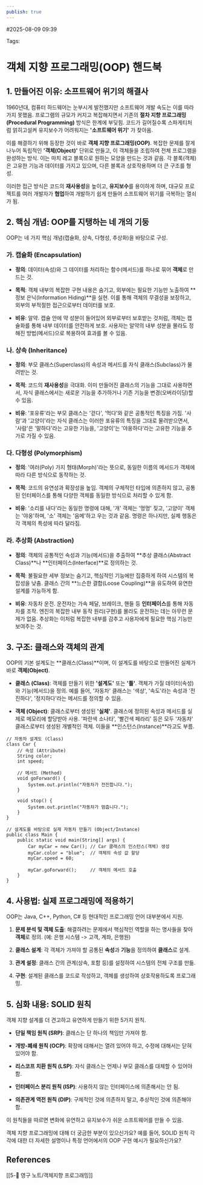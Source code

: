 ```yaml
---
publish: true
---
```

#2025-08-09 09:39

Tags:

# 객체 지향 프로그래밍(OOP) 핸드북

## 1. 만들어진 이유: 소프트웨어 위기의 해결사

1960년대, 컴퓨터 하드웨어는 눈부시게 발전했지만 소프트웨어 개발 속도는 이를 따라가지 못했음. 프로그램의 규모가 커지고 복잡해지면서 기존의 **절차 지향 프로그래밍(Procedural Programming)** 방식은 한계에 부딪힘. 코드가 길어질수록 스파게티처럼 얽히고설켜 유지보수가 어려워지는 **'소프트웨어 위기'** 가 찾아옴.

이를 해결하기 위해 등장한 것이 바로 **객체 지향 프로그래밍(OOP)**. 복잡한 문제를 잘게 나누어 독립적인 **'객체(Object)'** 단위로 만들고, 이 객체들을 조립하여 전체 프로그램을 완성하는 방식. 이는 마치 레고 블록으로 원하는 모양을 만드는 것과 같음. 각 블록(객체)은 고유한 기능과 데이터를 가지고 있으며, 다른 블록과 상호작용하며 더 큰 구조를 형성.

이러한 접근 방식은 코드의 **재사용성**을 높이고, **유지보수**를 용이하게 하며, 대규모 프로젝트를 여러 개발자가 **협업**하여 개발하기 쉽게 만들어 소프트웨어 위기를 극복하는 열쇠가 됨.

## 2. 핵심 개념: OOP를 지탱하는 네 개의 기둥

OOP는 네 가지 핵심 개념(캡슐화, 상속, 다형성, 추상화)을 바탕으로 구성.

### 가. 캡슐화 (Encapsulation)

- **정의**: 데이터(속성)와 그 데이터를 처리하는 함수(메서드)를 하나로 묶어 **객체**로 만드는 것.
    
- **목적**: 객체 내부의 복잡한 구현 내용은 숨기고, 외부에는 필요한 기능만 노출하여 **정보 은닉(Information Hiding)**을 실현. 이를 통해 객체의 무결성을 보장하고, 외부의 부적절한 접근으로부터 데이터를 보호.
    
- **비유**: 알약. 캡슐 안에 약 성분이 들어있어 외부로부터 보호받는 것처럼, 객체는 캡슐화를 통해 내부 데이터를 안전하게 보호. 사용자는 알약의 내부 성분을 몰라도 정해진 방법(메서드)으로 복용하여 효과를 볼 수 있음.
    

### 나. 상속 (Inheritance)

- **정의**: 부모 클래스(Superclass)의 속성과 메서드를 자식 클래스(Subclass)가 물려받는 것.
    
- **목적**: 코드의 **재사용성**을 극대화. 이미 만들어진 클래스의 기능을 그대로 사용하면서, 자식 클래스에서는 새로운 기능을 추가하거나 기존 기능을 변경(오버라이딩)할 수 있음.
    
- **비유**: '포유류'라는 부모 클래스는 '걷다', '먹다'와 같은 공통적인 특징을 가짐. '사람'과 '고양이'라는 자식 클래스는 이러한 포유류의 특징을 그대로 물려받으면서, '사람'은 '말하다'라는 고유한 기능을, '고양이'는 '야옹하다'라는 고유한 기능을 추가로 가질 수 있음.
    

### 다. 다형성 (Polymorphism)

- **정의**: '여러(Poly) 가지 형태(Morph)'라는 뜻으로, 동일한 이름의 메서드가 객체에 따라 다른 방식으로 동작하는 것.
    
- **목적**: 코드의 유연성과 확장성을 높임. 객체의 구체적인 타입에 의존하지 않고, 공통된 인터페이스를 통해 다양한 객체를 동일한 방식으로 처리할 수 있게 함.
    
- **비유**: '소리를 내다'라는 동일한 명령에 대해, '개' 객체는 '멍멍' 짖고, '고양이' 객체는 '야옹'하며, '소' 객체는 '음메'하고 우는 것과 같음. 명령은 하나지만, 실제 행동은 각 객체의 특성에 따라 달라짐.
    

### 라. 추상화 (Abstraction)

- **정의**: 객체의 공통적인 속성과 기능(메서드)을 추출하여 **추상 클래스(Abstract Class)**나 **인터페이스(Interface)**로 정의하는 것.
    
- **목적**: 불필요한 세부 정보는 숨기고, 핵심적인 기능에만 집중하게 하여 시스템의 복잡성을 낮춤. 클래스 간의 **느슨한 결합(Loose Coupling)**을 유도하여 유연한 설계를 가능하게 함.
    
- **비유**: 자동차 운전. 운전자는 가속 페달, 브레이크, 핸들 등 **인터페이스**를 통해 자동차를 조작. 엔진의 복잡한 내부 동작 원리(구현)를 몰라도 운전하는 데는 아무런 문제가 없음. 추상화는 이처럼 복잡한 내부를 감추고 사용자에게 필요한 핵심 기능만 보여주는 것.
    

## 3. 구조: 클래스와 객체의 관계

OOP의 기본 설계도는 **클래스(Class)**이며, 이 설계도를 바탕으로 만들어진 실체가 바로 **객체(Object)**.

- **클래스 (Class)**: 객체를 만들기 위한 **'설계도'** 또는 **'틀'**. 객체가 가질 데이터(속성)와 기능(메서드)을 정의. 예를 들어, '자동차' 클래스는 '색상', '속도'라는 속성과 '전진하다', '정지하다'라는 메서드를 정의할 수 있음.
    
- **객체 (Object)**: 클래스로부터 생성된 **'실체'**. 클래스에 정의된 속성과 메서드를 실제로 메모리에 할당받아 사용. '파란색 소나타', '빨간색 페라리' 등은 모두 '자동차' 클래스로부터 생성된 개별적인 객체. 이들을 **인스턴스(Instance)**라고도 부름.
    

```
// 자동차 설계도 (Class)
class Car {
    // 속성 (Attribute)
    String color;
    int speed;

    // 메서드 (Method)
    void goForward() {
        System.out.println("자동차가 전진합니다.");
    }

    void stop() {
        System.out.println("자동차가 멈춥니다.");
    }
}

// 설계도를 바탕으로 실제 자동차 만들기 (Object/Instance)
public class Main {
    public static void main(String[] args) {
        Car myCar = new Car(); // Car 클래스의 인스턴스(객체) 생성
        myCar.color = "blue";  // 객체의 속성 값 할당
        myCar.speed = 60;

        myCar.goForward();     // 객체의 메서드 호출
    }
}
```

## 4. 사용법: 실제 프로그래밍에 적용하기

OOP는 Java, C++, Python, C# 등 현대적인 프로그래밍 언어 대부분에서 지원.

1. **문제 분석 및 객체 도출**: 해결하려는 문제에서 핵심적인 역할을 하는 명사들을 찾아 **객체**로 정의. (예: 은행 시스템 -> 고객, 계좌, 은행원)
    
2. **클래스 설계**: 각 객체가 가져야 할 공통된 **속성**과 **기능**을 정의하여 **클래스**로 설계.
    
3. **관계 설정**: 클래스 간의 관계(상속, 포함 등)를 설정하여 시스템의 전체 구조를 만듦.
    
4. **구현**: 설계된 클래스를 코드로 작성하고, 객체를 생성하여 상호작용하도록 프로그래밍.
    

## 5. 심화 내용: SOLID 원칙

객체 지향 설계를 더 견고하고 유연하게 만들기 위한 5가지 원칙.

- **단일 책임 원칙 (SRP)**: 클래스는 단 하나의 책임만 가져야 함.
    
- **개방-폐쇄 원칙 (OCP)**: 확장에 대해서는 열려 있어야 하고, 수정에 대해서는 닫혀 있어야 함.
    
- **리스코프 치환 원칙 (LSP)**: 자식 클래스는 언제나 부모 클래스를 대체할 수 있어야 함.
    
- **인터페이스 분리 원칙 (ISP)**: 사용하지 않는 인터페이스에 의존해서는 안 됨.
    
- **의존관계 역전 원칙 (DIP)**: 구체적인 것에 의존하지 말고, 추상적인 것에 의존해야 함.
    

이 원칙들을 따르면 변화에 유연하고 유지보수가 쉬운 소프트웨어를 만들 수 있음.

객체 지향 프로그래밍에 대해 더 궁금한 부분이 있으신가요? 예를 들어, SOLID 원칙 각각에 대한 더 자세한 설명이나 특정 언어에서의 OOP 구현 예시가 필요하신가요?

## References
[[5-💎 영구 노트/객체지향 프로그래밍]]